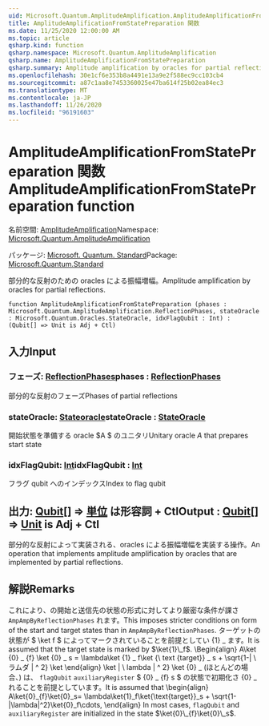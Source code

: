 ```yaml
---
uid: Microsoft.Quantum.AmplitudeAmplification.AmplitudeAmplificationFromStatePreparation
title: AmplitudeAmplificationFromStatePreparation 関数
ms.date: 11/25/2020 12:00:00 AM
ms.topic: article
qsharp.kind: function
qsharp.namespace: Microsoft.Quantum.AmplitudeAmplification
qsharp.name: AmplitudeAmplificationFromStatePreparation
qsharp.summary: Amplitude amplification by oracles for partial reflections.
ms.openlocfilehash: 30e1cf6e353b8a4491e13a9e2f588ec9cc103cb4
ms.sourcegitcommit: a87c1aa8e7453360025e47ba614f25b02ea84ec3
ms.translationtype: MT
ms.contentlocale: ja-JP
ms.lasthandoff: 11/26/2020
ms.locfileid: "96191603"
---
```

# <a name="amplitudeamplificationfromstatepreparation-function"></a><span data-ttu-id="b52c7-102">AmplitudeAmplificationFromStatePreparation 関数</span><span class="sxs-lookup"><span data-stu-id="b52c7-102">AmplitudeAmplificationFromStatePreparation function</span></span>

<span data-ttu-id="b52c7-103">名前空間: [AmplitudeAmplification](xref:Microsoft.Quantum.AmplitudeAmplification)</span><span class="sxs-lookup"><span data-stu-id="b52c7-103">Namespace: [Microsoft.Quantum.AmplitudeAmplification](xref:Microsoft.Quantum.AmplitudeAmplification)</span></span>

<span data-ttu-id="b52c7-104">パッケージ: [Microsoft. Quantum. Standard](https://nuget.org/packages/Microsoft.Quantum.Standard)</span><span class="sxs-lookup"><span data-stu-id="b52c7-104">Package: [Microsoft.Quantum.Standard](https://nuget.org/packages/Microsoft.Quantum.Standard)</span></span>


<span data-ttu-id="b52c7-105">部分的な反射のための oracles による振幅増幅。</span><span class="sxs-lookup"><span data-stu-id="b52c7-105">Amplitude amplification by oracles for partial reflections.</span></span>

```qsharp
function AmplitudeAmplificationFromStatePreparation (phases : Microsoft.Quantum.AmplitudeAmplification.ReflectionPhases, stateOracle : Microsoft.Quantum.Oracles.StateOracle, idxFlagQubit : Int) : (Qubit[] => Unit is Adj + Ctl)
```


## <a name="input"></a><span data-ttu-id="b52c7-106">入力</span><span class="sxs-lookup"><span data-stu-id="b52c7-106">Input</span></span>

### <a name="phases--reflectionphases"></a><span data-ttu-id="b52c7-107">フェーズ: [ReflectionPhases](xref:Microsoft.Quantum.AmplitudeAmplification.ReflectionPhases)</span><span class="sxs-lookup"><span data-stu-id="b52c7-107">phases : [ReflectionPhases](xref:Microsoft.Quantum.AmplitudeAmplification.ReflectionPhases)</span></span>

<span data-ttu-id="b52c7-108">部分的な反射のフェーズ</span><span class="sxs-lookup"><span data-stu-id="b52c7-108">Phases of partial reflections</span></span>


### <a name="stateoracle--stateoracle"></a><span data-ttu-id="b52c7-109">stateOracle: [Stateoracle](xref:Microsoft.Quantum.Oracles.StateOracle)</span><span class="sxs-lookup"><span data-stu-id="b52c7-109">stateOracle : [StateOracle](xref:Microsoft.Quantum.Oracles.StateOracle)</span></span>

<span data-ttu-id="b52c7-110">開始状態を準備する oracle $A $ のユニタリ</span><span class="sxs-lookup"><span data-stu-id="b52c7-110">Unitary oracle $A$ that prepares start state</span></span>


### <a name="idxflagqubit--int"></a><span data-ttu-id="b52c7-111">idxFlagQubit: [Int](xref:microsoft.quantum.lang-ref.int)</span><span class="sxs-lookup"><span data-stu-id="b52c7-111">idxFlagQubit : [Int](xref:microsoft.quantum.lang-ref.int)</span></span>

<span data-ttu-id="b52c7-112">フラグ qubit へのインデックス</span><span class="sxs-lookup"><span data-stu-id="b52c7-112">Index to flag qubit</span></span>



## <a name="output--qubit--unit--is-adj--ctl"></a><span data-ttu-id="b52c7-113">出力: [Qubit](xref:microsoft.quantum.lang-ref.qubit)[] => [単位](xref:microsoft.quantum.lang-ref.unit)  は形容詞 + Ctl</span><span class="sxs-lookup"><span data-stu-id="b52c7-113">Output : [Qubit](xref:microsoft.quantum.lang-ref.qubit)[] => [Unit](xref:microsoft.quantum.lang-ref.unit)  is Adj + Ctl</span></span>

<span data-ttu-id="b52c7-114">部分的な反射によって実装される、oracles による振幅増幅を実装する操作。</span><span class="sxs-lookup"><span data-stu-id="b52c7-114">An operation that implements amplitude amplification by oracles that are implemented by partial reflections.</span></span>

## <a name="remarks"></a><span data-ttu-id="b52c7-115">解説</span><span class="sxs-lookup"><span data-stu-id="b52c7-115">Remarks</span></span>

<span data-ttu-id="b52c7-116">これにより、の開始と送信先の状態の形式に対してより厳密な条件が課さ `AmpAmpByReflectionPhases` れます。</span><span class="sxs-lookup"><span data-stu-id="b52c7-116">This imposes stricter conditions on form of the start and target states than in `AmpAmpByReflectionPhases`.</span></span>
<span data-ttu-id="b52c7-117">ターゲットの状態が $ \ket f $ によってマークされていることを前提としてい {1} \_ ます。</span><span class="sxs-lookup"><span data-stu-id="b52c7-117">It is assumed that the target state is marked by $\ket{1}\_f$.</span></span>
<span data-ttu-id="b52c7-118">\Begin{align} A\ket {0} \_ {f} \ket {0} \_ s = \lambda\ket {1} \_ f\ket {\ text {target}} \_ s + \sqrt{1-| \ ラムダ | ^ 2} \ket \end{align} \ket | \ lambda | ^ 2} \ket {0} \_ (ほとんどの場合、) は、 `flagQubit` `auxiliaryRegister` $ {0} \_ {f} s $ の状態で初期化さ {0} \_ れることを前提としています。</span><span class="sxs-lookup"><span data-stu-id="b52c7-118">It is assumed that \begin{align} A\ket{0}\_{f}\ket{0}\_s= \lambda\ket{1}\_f\ket{\text{target}}\_s + \sqrt{1-|\lambda|^2}\ket{0}\_f\cdots, \end{align} In most cases, `flagQubit` and `auxiliaryRegister` are initialized in the state $\ket{0}\_{f}\ket{0}\_s$.</span></span>